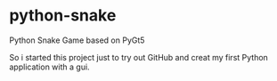 # python-snake
Python Snake Game based on PyGt5

So i started this project just to try out GitHub and creat my first Python application with a gui.
